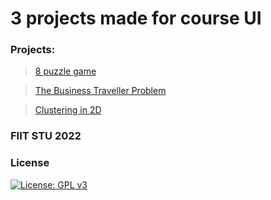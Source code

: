 # 3 projects made for course UI

### Projects:

> [8 puzzle game](https://github.com/Real-4339/UI/tree/master/V1.0)

> [The Business Traveller Problem](https://github.com/Real-4339/UI/tree/master/V2.0)

> [Clustering in 2D](https://github.com/Real-4339/UI/tree/master/V3.0)

### FIIT STU 2022

### License

[![License: GPL v3](https://img.shields.io/badge/License-GPLv3-blue.svg)](https://github.com/Real-4339/UI/blob/master/LICENSE.md)

